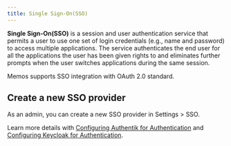 ```yaml
---
title: Single Sign-On(SSO)
---
```


**Single Sign-On(SSO)** is a session and user authentication service that permits a user to use one set of login credentials (e.g., name and password) to access multiple applications. The service authenticates the end user for all the applications the user has been given rights to and eliminates further prompts when the user switches applications during the same session.

Memos supports SSO integration with OAuth 2.0 standard.

## Create a new SSO provider

As an admin, you can create a new SSO provider in Settings > SSO.

Learn more details with [Configuring Authentik for Authentication](/docs/advanced-settings/authentik) and [Configuring Keycloak for Authentication](/docs/advanced-settings/keycloak).